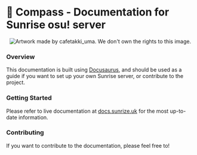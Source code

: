 # 🧭 Compass - Documentation for Sunrise osu! server

<p align="center">
  <img src="./readme.jpg" alt="Artwork made by cafetakki_uma. We don't own the rights to this image.">
</p>

### Overview

This documentation is built using [Docusaurus](https://docusaurus.io/), and should be used as a guide if you want to set up your own Sunrise server, or contribute to the project.

### Getting Started

Please refer to live documentation at [docs.sunrize.uk](https://docs.sunrize.uk) for the most up-to-date information.

### Contributing

If you want to contribute to the documentation, please feel free to!
